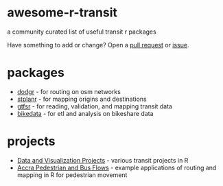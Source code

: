 # awesome-r-transit

a community curated list of useful transit r packages

Have something to add or change? Open a [pull request](https://github.com/r-transit/awesome-r-transit/pulls) or [issue](https://github.com/r-transit/awesome-r-transit/issues).

# packages

- [dodgr](https://github.com/ATFutures/dodgr) - for routing on osm networks
- [stplanr](https://github.com/ropensci/stplanr) - for mapping origins and destinations
- [gtfsr](https://github.com/ropensci/gtfsr) - for reading, validation, and mapping transit data
- [bikedata](https://github.com/ropensci/ropensci/bikedata) - for etl and analysis on bikeshare data

# projects

- [Data and Visualization Projects](https://github.com/BayAreaMetro/Data-And-Visualization-Projects) - various transit projects in R
- [Accra Pedestrian and Bus Flows](https://github.com/ATFutures/accra-flows-ped-from-bus) - example applications of routing and mapping in R for pedestrian movement
